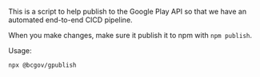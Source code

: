 This is a script to help publish to the Google Play API so that
we have an automated end-to-end CICD pipeline.

When you make changes, make sure it publish it to npm with
`npm publish`.

Usage:

`npx @bcgov/gpublish`
